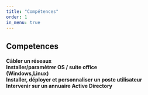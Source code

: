 ```yaml
---
title: "Compétences"
order: 1
in_menu: true
---
```

<section id="Competences">
    <h1><b>Competences</h1>
    <h4>Câbler un réseaux <br>Installer/paramètrer OS / suite office<br>
        (Windows,Linux)<br>
        Installer, déployer et personnaliser un poste utilisateur<br>
        Intervenir sur un annuaire Active Directory</h4>
    </section> 